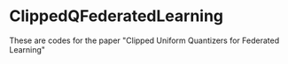 # ClippedQFederatedLearning
These are codes for the paper "Clipped Uniform Quantizers for Federated Learning"
